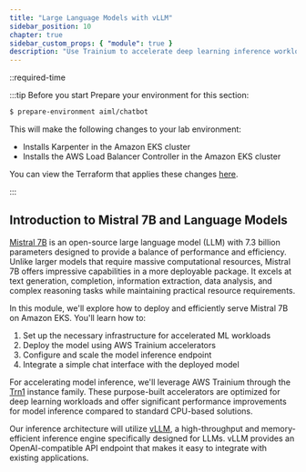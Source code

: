 ```yaml
---
title: "Large Language Models with vLLM"
sidebar_position: 10
chapter: true
sidebar_custom_props: { "module": true }
description: "Use Trainium to accelerate deep learning inference workloads on Amazon Elastic Kubernetes Service."
---
```


::required-time

:::tip Before you start
Prepare your environment for this section:

```bash timeout=300 wait=30
$ prepare-environment aiml/chatbot
```

This will make the following changes to your lab environment:

- Installs Karpenter in the Amazon EKS cluster
- Installs the AWS Load Balancer Controller in the Amazon EKS cluster

You can view the Terraform that applies these changes [here](https://github.com/VAR::MANIFESTS_OWNER/VAR::MANIFESTS_REPOSITORY/tree/VAR::MANIFESTS_REF/manifests/modules/aiml/chatbot/.workshop/terraform).

:::

## Introduction to Mistral 7B and Language Models

[Mistral 7B](https://mistral.ai/en/news/announcing-mistral-7b) is an open-source large language model (LLM) with 7.3 billion parameters designed to provide a balance of performance and efficiency. Unlike larger models that require massive computational resources, Mistral 7B offers impressive capabilities in a more deployable package. It excels at text generation, completion, information extraction, data analysis, and complex reasoning tasks while maintaining practical resource requirements.

In this module, we'll explore how to deploy and efficiently serve Mistral 7B on Amazon EKS. You'll learn how to:

1. Set up the necessary infrastructure for accelerated ML workloads
2. Deploy the model using AWS Trainium accelerators
3. Configure and scale the model inference endpoint
4. Integrate a simple chat interface with the deployed model

For accelerating model inference, we'll leverage AWS Trainium through the [Trn1](https://aws.amazon.com/ai/machine-learning/trainium/) instance family. These purpose-built accelerators are optimized for deep learning workloads and offer significant performance improvements for model inference compared to standard CPU-based solutions.

Our inference architecture will utilize [vLLM](https://github.com/vllm-project/vllm), a high-throughput and memory-efficient inference engine specifically designed for LLMs. vLLM provides an OpenAI-compatible API endpoint that makes it easy to integrate with existing applications.

